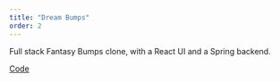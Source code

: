 ```yaml
---
title: "Dream Bumps"
order: 2
---
```

Full stack Fantasy Bumps clone, with a React UI and a Spring backend.

[Code](https://github.com/lexanth/dream-bumps)